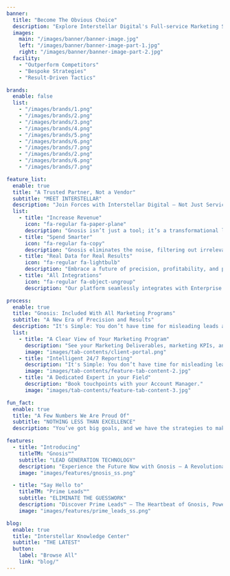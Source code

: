 ```yaml
---
banner:
  title: "Become The Obvious Choice"
  description: "Explore Interstellar Digital's Full-service Marketing Solutions to See How we Can Help you Boost Exposure, Generate Leads, and Turn Visitors into Loyal Customers."
  images:
    main: "/images/banner/banner-image.jpg"
    left: "/images/banner/banner-image-part-1.jpg"
    right: "/images/banner/banner-image-part-2.jpg"
  facility:
    - "Outperform Competitors"
    - "Bespoke Strategies"
    - "Result-Driven Tactics"

brands:
  enable: false
  list:
    - "/images/brands/1.png"
    - "/images/brands/2.png"
    - "/images/brands/3.png"
    - "/images/brands/4.png"
    - "/images/brands/5.png"
    - "/images/brands/6.png"
    - "/images/brands/7.png"
    - "/images/brands/2.png"
    - "/images/brands/6.png"
    - "/images/brands/7.png"

feature_list:
  enable: true
  title: "A Trusted Partner, Not a Vendor"
  subtitle: "MEET INTERSTELLAR"
  description: "Join Forces with Interstellar Digital – Not Just Service Providers, but Visionary Advisors Revolutionizing Your Marketing Journey!"
  list:
    - title: "Increase Revenue"
      icon: "fa-regular fa-paper-plane"
      description: "Gnosis isn’t just a tool; it’s a transformational leap forward in lead generation."
    - title: "Spend Smarter"
      icon: "fa-regular fa-copy"
      description: "Gnosis eliminates the noise, filtering out irrelevant data like page visits, spam calls, and forms. We’re able to provide our customers with a precise cost per lead."
    - title: "Real Data for Real Results"
      icon: "fa-regular fa-lightbulb"
      description: "Embrace a future of precision, profitability, and progress with Gnosis and Prime Leads™."
    - title: "All Integrations"
      icon: "fa-regular fa-object-ungroup"
      description: "Our platform seamlessly integrates with Enterprise marketing automation and reporting stacks. In fact, Gnosis is an API that be referenecd in other customer reporting applications."

process:
  enable: true
  title: "Gnosis: Included With All Marketing Programs"
  subtitle: "A New Era of Precision and Results"
  description: "It's Simple: You don’t have time for misleading leads and KPIs."
  list:
    - title: "A Clear View of Your Marketing Program"
      description: "See your Marketing Deliverables, marketing KPIs, and Prime Lead totals from your custom Gnosis dashboard."
      image: "images/tab-contents/client-portal.png"
    - title: "Intelligent 24/7 Reporting"
      description: "It's Simple: You don’t have time for misleading leads and KPIs. Gnosis eliminates the noise, filtering out irrelevant data like page visits, spam calls, and forms. "
      image: "images/tab-contents/feature-tab-content-2.jpg"
    - title: "A Dedicated Expert in your Field"
      description: "Book touchpoints with your Account Manager."
      image: "images/tab-contents/feature-tab-content-3.jpg"

fun_fact:
  enable: true
  title: "A Few Numbers We Are Proud Of"
  subtitle: "NOTHING LESS THAN EXCELLENCE"
  description: "You’ve got big goals, and we have the strategies to make them a reality. <br> At Interstellar Digital, we understand and put into action the methods we know drive success, and what makes us unique is how we make these methods work even better for your business."

features:
  - title: "Introducing"
    titleTM: "Gnosis™"
    subtitle: "LEAD GENERATION TECHNOLOGY"
    description: "Experience the Future Now with Gnosis – A Revolutionary Creation by Interstellar Digital in Partnership with Azure!"
    image: "images/features/gnosis_ss.png"

  - title: "Say Hello to"
    titleTM: "Prime Leads™"
    subtitle: "ELIMINATE THE GUESSWORK"
    description: "Discover Prime Leads™ – The Heartbeat of Gnosis, Powering Your Lead Generation with Unprecedented Accuracy! <br> <br> This Groundbreaking Feature Enables us to Identify and Focus on Leads with the Highest Potential."
    image: "images/features/prime_leads_ss.png"

blog:
  enable: true
  title: "Interstellar Knowledge Center"
  subtitle: "THE LATEST"
  button:
    label: "Browse All"
    link: "blog/"
---
```


